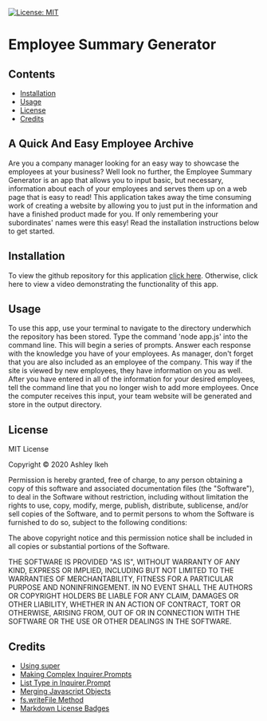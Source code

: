 [![License: MIT](https://img.shields.io/badge/License-MIT-yellow.svg)](https://opensource.org/licenses/MIT) 
# Employee Summary Generator

## Contents
* [Installation](installation)
* [Usage](usage)
* [License](license)
* [Credits](credits)


## A Quick And Easy Employee Archive

Are you a company manager looking for an easy way to showcase the employees at your business? Well look no further, the Employee Summary Generator is an app that allows you to input basic, but necessary, information about each of your employees and serves them up on a web page that is easy to read! This application takes away the time consuming work of creating a website by allowing you to just put in the information and have a finished product made for you. If only remembering your subordinates' names were this easy!
Read the installation instructions below to get started.


## Installation

To view the github repository for this application [click here](). Otherwise, click here to view a video demonstrating the functionality of this app.


## Usage

To use this app, use your terminal to navigate to the directory underwhich the repository has been stored. Type the command 'node app.js' into the command line. This will begin a series of prompts. Answer each response with the knowledge you have of your employees. As manager, don't forget that you are also included as an employee of the company. This way if the site is viewed by new employees, they have information on you as well.
After you have entered in all of the information for your desired employees, tell the command line that you no longer wish to add more employees. Once the computer receives this input, your team website will be generated and store in the output directory.  

## License

MIT License

Copyright © 2020 Ashley Ikeh

Permission is hereby granted, free of charge, to any person obtaining a copy
of this software and associated documentation files (the "Software"), to deal
in the Software without restriction, including without limitation the rights
to use, copy, modify, merge, publish, distribute, sublicense, and/or sell
copies of the Software, and to permit persons to whom the Software is
furnished to do so, subject to the following conditions:

The above copyright notice and this permission notice shall be included in all
copies or substantial portions of the Software.

THE SOFTWARE IS PROVIDED "AS IS", WITHOUT WARRANTY OF ANY KIND, EXPRESS OR
IMPLIED, INCLUDING BUT NOT LIMITED TO THE WARRANTIES OF MERCHANTABILITY,
FITNESS FOR A PARTICULAR PURPOSE AND NONINFRINGEMENT. IN NO EVENT SHALL THE
AUTHORS OR COPYRIGHT HOLDERS BE LIABLE FOR ANY CLAIM, DAMAGES OR OTHER
LIABILITY, WHETHER IN AN ACTION OF CONTRACT, TORT OR OTHERWISE, ARISING FROM,
OUT OF OR IN CONNECTION WITH THE SOFTWARE OR THE USE OR OTHER DEALINGS IN THE
SOFTWARE.

## Credits

* [Using super](https://www.w3schools.com/jsref/jsref_class_super.asp)
* [Making Complex Inquirer.Prompts](https://www.digitalocean.com/community/tutorials/nodejs-interactive-command-line-prompts#multiple-prompts)
* [List Type in Inquirer.Prompt](https://medium.com/javascript-in-plain-english/how-to-inquirer-js-c10a4e05ef1f)
* [Merging Javascript Objects](https://www.javascripttutorial.net/object/javascript-merge-objects/) 
* [fs.writeFile Method](https://www.geeksforgeeks.org/node-js-fs-writefile-method/)
* [Markdown License Badges](https://gist.github.com/lukas-h/2a5d00690736b4c3a7ba)